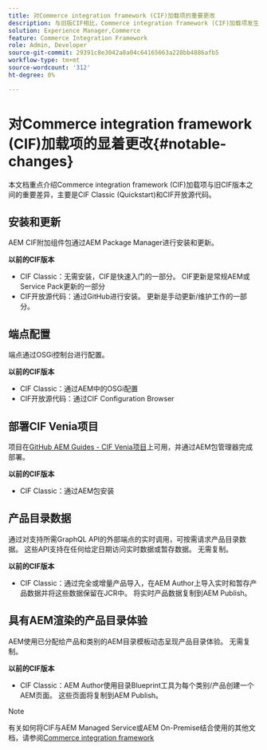 ```yaml
---
title: 对Commerce integration framework (CIF)加载项的重要更改
description: 与旧版CIF相比，Commerce integration framework (CIF)加载项发生了显着更改。
solution: Experience Manager,Commerce
feature: Commerce Integration Framework
role: Admin, Developer
source-git-commit: 29391c8e3042a8a04c64165663a228bb4886afb5
workflow-type: tm+mt
source-wordcount: '312'
ht-degree: 0%

---
```


# 对Commerce integration framework (CIF)加载项的显着更改{#notable-changes}

本文档重点介绍Commerce integration framework (CIF)加载项与旧CIF版本之间的重要差异，主要是CIF Classic (Quickstart)和CIF开放源代码。

## 安装和更新

AEM CIF附加组件包通过AEM Package Manager进行安装和更新。

**以前的CIF版本**

* CIF Classic：无需安装，CIF是快速入门的一部分。 CIF更新是常规AEM或Service Pack更新的一部分
* CIF开放源代码：通过GitHub进行安装。 更新是手动更新/维护工作的一部分。

## 端点配置

端点通过OSGi控制台进行配置。

**以前的CIF版本**

* CIF Classic：通过AEM中的OSGi配置
* CIF开放源代码：通过CIF Configuration Browser

## 部署CIF Venia项目

项目在[GitHub AEM Guides - CIF Venia项目](https://github.com/adobe/aem-cif-guides-venia)上可用，并通过AEM包管理器完成部署。

**以前的CIF版本**

* CIF Classic：通过AEM包安装

## 产品目录数据

通过对支持所需GraphQL API的外部端点的实时调用，可按需请求产品目录数据。 这些API支持在任何给定日期访问实时数据或暂存数据。 无需复制。

**以前的CIF版本**

* CIF Classic：通过完全或增量产品导入，在AEM Author上导入实时和暂存产品数据并将这些数据保留在JCR中。 将实时产品数据复制到AEM Publish。

## 具有AEM渲染的产品目录体验

AEM使用已分配给产品和类别的AEM目录模板动态呈现产品目录体验。 无需复制。

**以前的CIF版本**

* CIF Classic：AEM Author使用目录Blueprint工具为每个类别/产品创建一个AEM页面。 这些页面将复制到AEM Publish。

>[!NOTE]
>
>有关如何将CIF与AEM Managed Service或AEM On-Premise结合使用的其他文档，请参阅[Commerce integration framework](https://www.adobe.io/apis/experiencecloud/commerce-integration-framework/getting-started.html)
